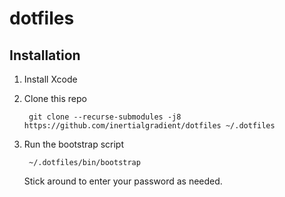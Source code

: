 dotfiles
=========

Installation
------------

1. Install Xcode

2. Clone this repo

   ```shell
    git clone --recurse-submodules -j8 https://github.com/inertialgradient/dotfiles ~/.dotfiles
   ```

3. Run the bootstrap script

   ```shell
    ~/.dotfiles/bin/bootstrap
   ```

   Stick around to enter your password as needed.

